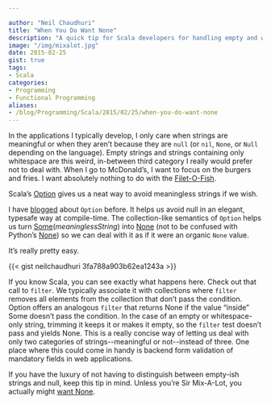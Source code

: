 ```yaml
---

author: "Neil Chaudhuri"
title: "When You Do Want None"
description: "A quick tip for Scala developers for handling empty and whitespace strings in their code."
image: "/img/mixalot.jpg"
date: 2015-02-25
gist: true
tags:
- Scala
categories: 
- Programming
- Functional Programming
aliases:
- /blog/Programming/Scala/2015/02/25/when-you-do-want-none
---
```


In the applications I typically develop, I only care when strings are meaningful or when they aren’t because they are
`null` (or `nil`, `None`, or `Null` depending on the language). Empty strings and strings containing only whitespace are this
weird, in-between third category I really would prefer not to deal with. When I go to McDonald’s, I want to focus on the
burgers and fries. I want absolutely nothing to do with the [Filet-O-Fish](https://www.youtube.com/watch?v=6bJOIqVAD-s).

Scala’s [Option](http://www.scala-lang.org/api/2.11.4/index.html#scala.Option) gives us a neat way to avoid meaningless strings if we wish.

I have [blogged](/blog/2014/08/04/know-your-options) about `Option` before.
It helps us avoid null in an elegant, typesafe way at compile-time. The collection-like semantics of `Option` helps us turn
[Some](http://www.scala-lang.org/api/current/index.html#scala.Some)(*meaninglessString*) into [None](http://www.scala-lang.org/api/current/index.html#scala.None$)
(not to be confused with Python’s [None](http://stackoverflow.com/questions/19473185/what-is-a-none-value))
so we can deal with it as if it were an organic `None` value.

It’s really pretty easy.

{{< gist neilchaudhuri 3fa788a903b62ea1243a >}}

If you know Scala, you can see exactly what happens here. Check out that call to `filter`. We typically associate it
with collections where `filter` removes all elements from the collection that don’t pass the condition. Option offers an
analogous `filter` that returns None if the value “inside” Some doesn’t pass the condition. In the case of an empty or
whitespace-only string, trimming it keeps it or makes it empty, so the `filter` test doesn’t pass and yields None. This is a really
concise way of letting us deal with only two categories of strings--meaningful or not--instead of three. One place where
this could come in handy is backend form validation of mandatory fields in web applications.

If you have the luxury of not having to distinguish between empty-ish strings and null, keep this tip in mind.
Unless you’re Sir Mix-A-Lot, you actually might [want None](https://www.youtube.com/watch?v=_JphDdGV2TU).